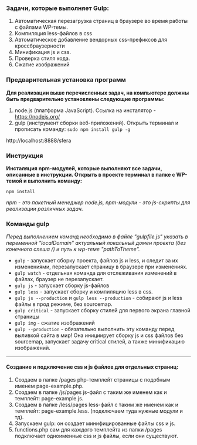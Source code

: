 ### Задачи, которые выполняет Gulp:
1. Автоматическая перезагрузка страниц в браузере во время работы с файлами WP-темы.
2. Компиляция less-файлов в css
3. Автоматическое добавление вендорных css-префиксов для кроссбраузерности
4. Минификация js и css.
5. Проверка стиля кода.
6. Сжатие изображений

### Предварительная установка программ
**Для реализации выше перечисленных задач, на компьютере должны быть предварительно установлены следующие программы:**

1. node.js (платформа JavaScript). Ссылка на инсталятор - https://nodejs.org/
2. gulp (инструмент сборки веб-приложений). Открыть терминал и прописать команду:
`sudo npm install gulp -g`


http://localhost:8888/sfera


### Инструкция
**Инсталяция npm-модулей, которые выполняют все задачи, описанные в инструкции. Открыть в проекте терминал в папке с WP-темой и выполнить команду:**

`npm install`

*npm - это пакетный менеджер node.js, npm-модули - это js-скрипты для реализации различных задач.*


### Команды gulp
*Перед выполнением команд необходимо в файле "gulpfile.js" указать в переменной "localDomain" актуальный локальный домен проекта (без конечного слеша /) и путь к wp-теме "pathToTheme".*

* `gulp` - запускает сборку проекта, файлов js и less, и следит за их изменениями, перезапускает страницу в браузере при изменениях.
* `gulp watch` - отдельная команда для отслеживания изменений в файлах, браузер не перезапускает. 
* `gulp js` - запускает сборку js-файлов
* `gulp less` - запускает сборку и компиляцию less в css.
* `gulp js --production` и `gulp less --production` - собирают js и less файлы в прод режиме, без sourcemap. 
* `gulp critical` - запускает сборку стилей для первого экрана главной страницы
* `gulp img` - сжатие изображений
* `gulp --production` - обязательно выполнить эту команду перед выливкой сайта в мир! Она инициирует сборку js и css файлов без sourcemap, запускает задачу critical стилей, а также минификацию изображений.

***

#### Создание и подключение css и js файлов для отдельных страниц:
1. Создаем в папке /pages php-темплейт страницы с подобным именем page-example.php.
2. Создаем в папке /js/pages js-файл с таким же именем как и темплейт: page-example.js.
3. Создаем в папке /less/pages less-файл с таким же именем как и темплейт: page-example.less. (подключаем туда нужные модули и тд).
4. Запускаем gulp: он создает минифицированные файлы css и js.
5. functions.php сам для каждого темплейта из папки /pages подключает одноименные css и js файлы, если они существуют.
